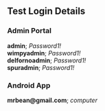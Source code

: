 <h2>Test Login Details</h2>

<h3>Admin Portal</h3>
<b>admin</b>;         <i>Password1!</i><br />
<b>wimpyadmin</b>;    <i>Password1!</i><br />
<b>delfornoadmin</b>; <i>Password1!</i><br />
<b>spuradmin</b>;     <i>Password1!</i>

<h3>Android App</h3>
<b>mrbean@gmail.com</b>; <i>computer

